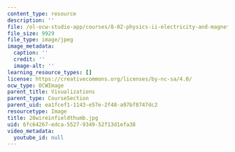 ```yaml
---
content_type: resource
description: ''
file: /ol-ocw-studio-app/courses/8-02-physics-ii-electricity-and-magnetism-spring-2007/6fc64267edca5527934952f13d1efa38_28wireinfieldthumb.jpg
file_size: 9929
file_type: image/jpeg
image_metadata:
  caption: ''
  credit: ''
  image-alt: ''
learning_resource_types: []
license: https://creativecommons.org/licenses/by-nc-sa/4.0/
ocw_type: OCWImage
parent_title: Visualizations
parent_type: CourseSection
parent_uid: ea1fcef1-1143-e57e-2f48-a97bf8747dc2
resourcetype: Image
title: 28wireinfieldthumb.jpg
uid: 6fc64267-edca-5527-9349-52f13d1efa38
video_metadata:
  youtube_id: null
---
```

